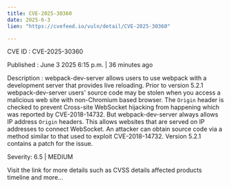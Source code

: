 ```yaml
---
title: CVE-2025-30360
date: 2025-6-3
lien: "https://cvefeed.io/vuln/detail/CVE-2025-30360"

---
```


CVE ID : CVE-2025-30360

Published :  June 3
2025
6:15 p.m. | 36 minutes ago

Description : webpack-dev-server allows users to use webpack with a development server that provides live reloading. Prior to version 5.2.1
webpack-dev-server users' source code may be stolen when you access a malicious web site with non-Chromium based browser. The `Origin` header is checked to prevent Cross-site WebSocket hijacking from happening
which was reported by CVE-2018-14732. But webpack-dev-server always allows IP address `Origin` headers. This allows websites that are served on IP addresses to connect WebSocket. An attacker can obtain source code via a method similar to that used to exploit CVE-2018-14732. Version 5.2.1 contains a patch for the issue.

Severity: 6.5 | MEDIUM

Visit the link for more details
such as CVSS details
affected products
timeline
and more...
